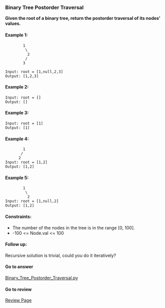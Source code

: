 ### Binary Tree Postorder Traversal

**Given the root of a binary tree, return the postorder traversal of its nodes' values.**

#### Example 1:

```
        1
         \
          2
         /
        3

Input: root = [1,null,2,3]
Output: [1,2,3]
```

#### Example 2:

```
Input: root = []
Output: []
```

#### Example 3:

```
Input: root = [1]
Output: [1]
```

#### Example 4:

```
        1
       /
      2
Input: root = [1,2]
Output: [1,2]
```

#### Example 5:

```
        1
         \
          2
Input: root = [1,null,2]
Output: [1,2]
```

#### Constraints:

* The number of the nodes in the tree is in the range [0, 100].
* -100 <= Node.val <= 100

#### Follow up:

Recursive solution is trivial, could you do it iteratively?


####  Go to answer

[Binary_Tree_Postorder_Traversal.py](https://github.com/Kelv1nYu/LeetCode_Practices/blob/master/Code/Binary_Tree_Postorder_Traversal.py)

#### Go to review

[Review Page](https://github.com/Kelv1nYu/LeetCode_Practices/blob/master/Review/Python3/Binary_Tree_Postorder_Traversal.md)